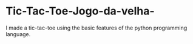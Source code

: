 # Tic-Tac-Toe-Jogo-da-velha-
I made a tic-tac-toe using the basic features of the python programming language.
